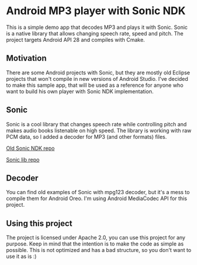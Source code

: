 # Android MP3 player with Sonic NDK
This is a simple demo app that decodes MP3 and plays it with Sonic. Sonic is a native library that allows changing speech rate, speed and pitch.
The project targets Android API 28 and compiles with Cmake.

## Motivation
There are some Android projects with Sonic, but they are mostly old Eclipse projects that won't compile in new versions of Android Studio. I've decided to make this sample app, that will be used as a reference for anyone who want to build his own player with Sonic NDK implementation.

## Sonic
Sonic is a cool library that changes speech rate while controlling pitch and makes audio books listenable on high speed.
The library is working with raw PCM data, so I added a decoder for MP3 (and other formats) files.

[Old Sonic NDK repo](https://github.com/waywardgeek/sonic-ndk)

[Sonic lib repo](https://github.com/waywardgeek/sonic)

## Decoder
You can find old examples of Sonic with mpg123 decoder, but it's a mess to compile them for Android Oreo. I'm using Android MediaCodec API for this project.

## Using this project
The project is licensed under Apache 2.0, you can use this project for any purpose. Keep in mind that the intention is to make the code as simple as possible. This is not optimized and has a bad structure, so you don't want to use it as is :)
